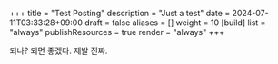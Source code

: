 +++
title = "Test Posting"
description = "Just a test"
date = 2024-07-11T03:33:28+09:00
draft = false
aliases = []
weight = 10
[build]
	list = "always"
	publishResources = true
	render = "always"
+++

되나? 되면 좋겠다. 제발 진짜.
